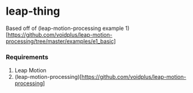 # leap-thing

Based off of (leap-motion-processing example 1)[https://github.com/voidplus/leap-motion-processing/tree/master/examples/e1_basic]

### Requirements

  1. Leap Motion
  2. (leap-motion-processing)[https://github.com/voidplus/leap-motion-processing]